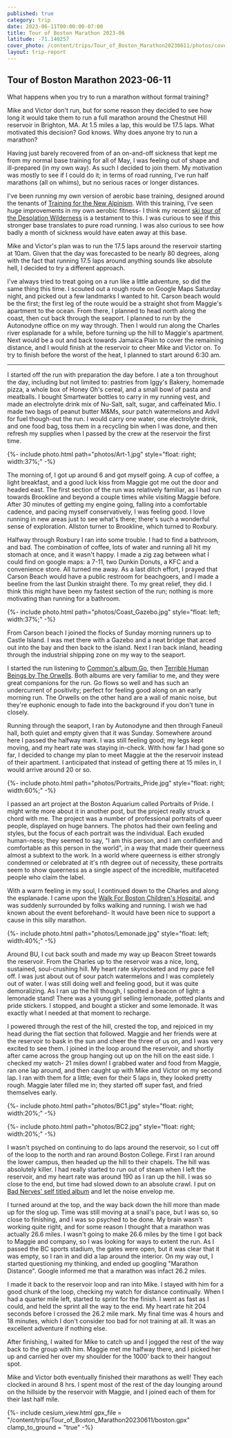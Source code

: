 ```yaml
---
published: true
category: trip
date: 2023-06-11T00:00:00-07:00
title: Tour of Boston Marathon 2023-06
latitude: -71.140257
cover_photo: /content/trips/Tour_of_Boston_Marathon20230611/photos/cover_photo.jpg
layout: trip-report
---
```



## Tour of Boston Marathon 2023-06-11

What happens when you try to run a marathon without formal training?

Mike and Victor don't run, but for some reason they decided to see how long it would take them to run a full marathon around the Chestnut Hill reservoir in Brighton, MA. At 1.5 miles a lap, this would be 17.5 laps. What motivated this decision? God knows. Why does anyone try to run a marathon?

Having just barely recovered from of an on-and-off sickness that kept me from my normal base training for all of May, I was feeling out of shape and ill-prepared (in my own way). As such I decided to join them. My motivation was mostly to see if I could do it; in terms of road running, I've run half marathons (all on whims), but no serious races or longer distances.

I've been running my own version of aerobic base training, designed around the tenants of [Training for the New Alpinism](https://uphillathlete.com/product/training-for-the-new-alpinism-book/). With this training, I've seen huge improvements in my own aerobic fitness- I think my recent [ski tour of the Desolation Wilderness](/content/trips/Desolation_Wilderness20230425/Desolation_Wilderness20230425) is a testament to this. I was curious to see if this stronger base translates to pure road running. I was also curious to see how badly a month of sickness would have eaten away at this base. 

Mike and Victor's plan was to run the 17.5 laps around the reservoir starting at 10am. Given that the day was forecasted to be nearly 80 degrees, along with the fact that running 17.5 laps around anything sounds like absolute hell, I decided to try a different approach.

I've always tried to treat going on a run like a little adventure, so did the same thing this time. I scouted out a rough route on Google Maps Saturday night, and picked out a few landmarks I wanted to hit. Carson beach would be the first; the first leg of the route would be a straight shot from Maggie's apartment to the ocean. From there, I planned to head north along the coast, then cut back through the seaport. I planned to run by the Autonodyne office on my way through. Then I would run along the Charles river esplanade for a while, before turning up the hill to Maggie's apartment. Next would be a out and back towards Jamaica Plain to cover the remaining distance, and I would finish at the reservoir to cheer Mike and Victor on. To try to finish before the worst of the heat, I planned to start around 6:30 am. 

<hr>

I started off the run with preparation the day before. I ate a ton throughout the day, including but not limited to: pastries from Iggy's Bakery, homemade pizza, a whole box of Honey Oh's cereal, and a small bowl of pasta and meatballs. I bought Smartwater bottles to carry in my running vest, and made an electrolyte drink mix of Nu-Salt, salt, sugar, and caffeinated Mio. I made two bags of peanut butter M&Ms, sour patch watermelons and Advil for fuel though-out the run. I would carry one water, one electrolyte drink, and one food bag, toss them in a recycling bin when I was done, and then refresh my supplies when I passed by the crew at the reservoir the first time. 

{%- include photo.html 
    path="photos/Art-1.jpg"
    style="float: right; width:37%;"
-%}

The morning of, I got up around 6 and got myself going. A cup of coffee, a light breakfast, and a good luck kiss from Maggie got me out the door and headed east. The first section of the run was relatively familiar, as I had run towards Brookline and beyond a couple times while visiting Maggie before. After 30 minutes of getting my engine going, falling into a comfortable cadence, and pacing myself conservatively, I was feeling good. I love running in new areas just to see what's there; there's such a wonderful sense of exploration. Allston turner to Brookline, which turned to Roxbury. 

Halfway through Roxbury I ran into some trouble. I had to find a bathroom, and bad. The combination of coffee, lots of water and running all hit my stomach at once, and it wasn't happy. I made a zig zag between what I could find on google maps: a 7-11, two Dunkin Donuts, a KFC and a convenience store. All turned me away. As a last ditch effort, I prayed that Carson Beach would have a public restroom for beachgoers, and I made a beeline from the last Dunkin straight there. To my great relief, they did. I think this might have been my fastest section of the run; nothing is more motivating than running for a bathroom. 

{%- include photo.html 
    path="photos/Coast_Gazebo.jpg"
    style="float: left; width:37%;"
-%}

From Carson beach I joined the flocks of Sunday morning runners up to Castle Island. I was met there with a Gazebo and a neat bridge that arced out into the bay and then back to the island. Next I ran back inland, heading through the industrial shipping zone on my way to the seaport.

I started the run listening to [Common's album Go](https://open.spotify.com/album/2UuvBxV56QWWj2uviGS0up?si=RtwatY7IS5yJpER8eZ63KA), then [Terrible Human Beings by The Orwells](https://open.spotify.com/album/3TqvYnwEo2PvXI9hoUndVq?si=DltWqGVVSXCD1QNo0L4I5w). Both albums are very familiar to me, and they were great companions for the run. Go flows so well and has such an undercurrent of positivity; perfect for feeling good along on an early morning run. The Orwells on the other hand are a wall of manic noise, but they're euphonic enough to fade into the background if you don't tune in closely. 

Running through the seaport, I ran by Autonodyne and then through Faneuil hall, both quiet and empty given that it was Sunday. Somewhere around here I passed the halfway mark. I was still feeling good; my legs kept moving, and my heart rate was staying in-check. With how far I had gone so far, I decided to change my plan to meet Maggie at the the reservoir instead of their apartment. I anticipated that instead of getting there at 15 miles in, I would arrive around 20 or so.


{%- include photo.html 
    path="photos/Portraits_Pride.jpg"
    style="float: right; width:60%;"
-%}


I passed an art project at the Boston Aquarium called Portraits of Pride. I might write more about it in another post, but the project really struck a chord with me. The project was a number of professional portraits of queer people, displayed on huge banners. The photos had their own feeling and styles, but the focus of each portrait was the individual. Each exuded human-ness; they seemed to say, "I am this person, and I am confident and comfortable as this person in the world", in a way that made their queerness almost a subtext to the work. In a world where queerness is either strongly condemned or celebrated at it's nth degree out of necessity, these portraits seem to show queerness as a single aspect of the incredible, multifaceted people who claim the label. 

With a warm feeling in my soul, I continued down to the Charles and along the esplanade. I came upon the [Walk For Boston Children's Hospital](https://secure.childrenshospital.org/site/TR/Walk/Walk?pg=entry&fr_id=2330&s_src=WLK23MKZZZB&utm_source=EVENTS&utm_medium=Print&utm_campaign=WLK&utm_content=MKB&utm_id=WLK23MKZZZB), and was suddenly surrounded by folks walking and running. I wish we had known about the event beforehand- It would have been nice to support a cause in this silly marathon. 

{%- include photo.html 
    path="photos/Lemonade.jpg"
    style="float: left; width:40%;"
-%}

Around BU, I cut back south and made my way up Beacon Street towards the reservoir. From the Charles up to the reservoir was a nice, long, sustained, soul-crushing hill. My heart rate skyrocketed and my pace fell off. I was just about out of sour patch watermelons and I was completely out of water. I was still doing well and feeling good, but it was quite demoralizing. As I ran up the hill though, I spotted a beacon of light: a lemonade stand! There was a young girl selling lemonade, potted plants and pride stickers. I stopped, and bought a sticker and some lemonade. It was exactly what I needed at that moment to recharge. 

I powered through the rest of the hill, crested the top, and rejoiced in my head during the flat section that followed. Maggie and her friends were at the reservoir to bask in the sun and cheer the three of us on, and I was very excited to see them. I joined in the loop around the reservoir, and shortly after came across the group hanging out up on the hill on the east side. I checked my watch- 21 miles down! I grabbed water and food from Maggie, ran one lap around, and then caught up with Mike and Victor on my second lap. I ran with them for a little; even for their 5 laps in, they looked pretty rough. Maggie later filled me in; they started off super fast, and fried themselves early. 

{%- include photo.html 
    path="photos/BC1.jpg"
    style="float: right; width:20%;"
-%}

{%- include photo.html 
    path="photos/BC2.jpg"
    style="float: right; width:20%;"
-%}

I wasn't psyched on continuing to do laps around the reservoir, so I cut off of the loop to the north and ran around Boston College. First I ran around the lower campus, then headed up the hill to their chapels. The hill was absolutely killer. I had really started to run out of steam when I left the reservoir, and my heart rate was around 190 as I ran up the hill. I was so close to the end, but time had slowed down to an absolute crawl. I put on [Bad Nerves' self titled album](https://open.spotify.com/album/1wMtklLScB4SwEXEbmdiQx?si=25OcG4ItRlazSmPcKRs6Pw) and let the noise envelop me. 

I turned around at the top, and the way back down the hill more than made up for the slog up. Time was still moving at a snail's pace, but I was so, so close to finishing, and I was so psyched to be done. My brain wasn't working quite right, and for some reason I thought that a marathon was actually 26.6 miles. I wasn't going to make 26.6 miles by the time I got back to Maggie and company, so I was looking for ways to extent the run. As I passed the BC sports stadium, the gates were open, but it was clear that it was empty, so I ran in and did a lap around the interior. On my way out, I started questioning my thinking, and ended up googling "Marathon Distance". Google informed me that a marathon was infact 26.2 miles.

I made it back to the reservoir loop and ran into Mike. I stayed with him for a good chunk of the loop, checking my watch for distance continually. When I had a quarter mile left, started to sprint for the finish. I went as fast as I could, and held the sprint all the way to the end. My heart rate hit 204 seconds before I crossed the 26.2 mile mark. My final time was 4 hours and 18 minutes, which I don't consider too bad for not training at all. It was an excellent adventure if nothing else.

After finishing, I waited for Mike to catch up and I jogged the rest of the way back to the group with him. Maggie met me halfway there, and I picked her up and carried her over my shoulder for the 1000' back to their hangout spot. 

Mike and Victor both eventually finished their marathons as well! They each clocked in around 8 hrs. I spent most of the rest of the day lounging around on the hillside by the reservoir with Maggie, and I joined each of them for their last half mile. 


{%- include cesium_view.html 
    gpx_file = "/content/trips/Tour_of_Boston_Marathon20230611/boston.gpx" 
    clamp_to_ground = "true" -%}









